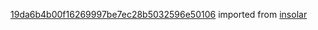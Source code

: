 [19da6b4b00f16269997be7ec28b5032596e50106](https://github.com/insolar/insolar/commit/19da6b4b00f16269997be7ec28b5032596e50106) imported from [insolar](https://github.com/insolar/insolar)
